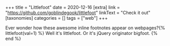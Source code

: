 +++
title = "Littlefoot"
date = 2020-12-16
[extra]
link = "https://github.com/goblindegook/littlefoot"
linkText = "Check it out"
[taxonomies]
categories = []
tags = ["web"]
+++

Ever wonder how these awesome inline footnotes appear on webpages?{% littlefoot(val=1) %}
Well it's littlefoot. Or it's jQuery originator bigfoot.
{% end %}
